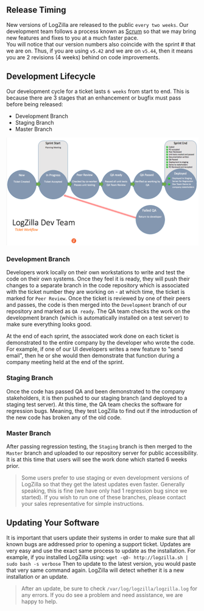 <!-- @@@title:Software Releases@@@ -->


## Release Timing
New versions of LogZilla are released to the public `every two weeks`.
Our development team follows a process known as [Scrum](https://en.wikipedia.org/wiki/Scrum_%28software_development%29) so that we may bring new features and fixes to you at a much faster pace.  
You will notice that our version numbers also coincide with the sprint # that we are on. Thus, if you are using `v5.42` and we are on `v5.44`, then it means you are 2 revisions (4 weeks) behind on code improvements. 

## Development Lifecycle
Our development cycle for a ticket lasts `6 weeks` from start to end. This is because there are 3 stages that an enhancement or bugfix must pass before being released:

 - Development Branch
 - Staging Branch
 - Master Branch


![Ticket Lifecycle](images/ticketflow.png)


### Development Branch
Developers work locally on their own workstations to write and test the code on their own systems. Once they feel it is ready, they will push their changes to a separate branch in the code repository which is associated with the ticket number they are working on - at which time, the ticket is marked for `Peer Review`. 
Once the ticket is reviewed by one of their peers and passes, the code is then merged into the `Development` branch of our repository and marked as `QA ready`. The QA team checks the work on the development branch (which is automatically installed on a test server) to make sure everything looks good. 

At the end of each sprint, the associated work done on each ticket is demonstrated to the entire company by the developer who wrote the code. For example, if one of our UI developers writes a new feature to "send email", then he or she would then demonstrate that function during a company meeting held at the end of the sprint.

### Staging Branch
Once the code has passed QA and been demonstrated to the company stakeholders, it is then pushed to our staging branch (and deployed to a staging test server). At this time, the QA team checks the software for regression bugs. Meaning, they test LogZilla to find out if the introduction of the new code has broken any of the old code.

### Master Branch
After passing regression testing, the `Staging` branch is then merged to the `Master` branch and uploaded to our repository server for public accessibility. 
It is at this time that users will see the work done which started 6 weeks prior.

>Some users prefer to use staging or even development versions of LogZilla so that they get the latest updates even faster. Generally speaking, this is fine (we have only had 1 regression bug since we started). If you wish to run one of these branches, please contact your sales representative for simple instructions.

## Updating Your Software
It is important that users update their systems in order to make sure that all known bugs are addressed prior to opening a support ticket. Updates are very easy and use the exact same process to update as the installation. 
For example, if you installed LogZilla using:
`wget -qO- http://logzilla.sh | sudo bash -s verbose`
Then to update to the latest version, you would paste that very same command again.
LogZilla will detect whether it is a new installation or an update.

>After an update, be sure to check `/var/log/logzilla/logzilla.log` for any errors. If you do see a problem and need assistance, we are happy to help.

